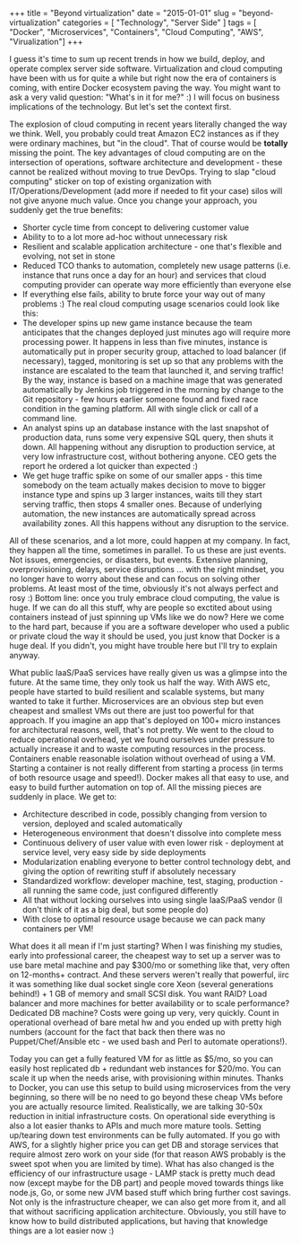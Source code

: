 +++
title = "Beyond virtualization"
date = "2015-01-01"
slug = "beyond-virtualization"
categories = [ "Technology", "Server Side" ]
tags = [ "Docker", "Microservices", "Containers", "Cloud Computing", "AWS", "Virualization"]
+++

I guess it's time to sum up recent trends in how we build, deploy, and operate complex server side software. Virtualization and cloud computing have been with us for quite a while but right now the era of containers is coming, with entire Docker ecosystem paving the way. You might want to ask a very valid question: "What's in it for me?" :) I will focus on business implications of the technology. But let's set the context first.

The explosion of cloud computing in recent years literally changed the way we think. Well, you probably could treat Amazon EC2 instances as if they were ordinary machines, but "in the cloud". That of course would be **totally** missing the point. The key advantages of cloud computing are on the intersection of operations, software architecture and development - these cannot be realized without moving to true DevOps. Trying to slap "cloud computing" sticker on top of existing organization with IT/Operations/Development (add more if needed to fit your case) silos will not give anyone much value. Once you change your approach, you suddenly get the true benefits: 

  * Shorter cycle time from concept to delivering customer value
  * Ability to to a lot more ad-hoc without unnecessary risk
  * Resilient and scalable application architecture - one that's flexible and evolving, not set in stone
  * Reduced TCO thanks to automation, completely new usage patterns (i.e. instance that runs once a day for an hour) and services that cloud computing provider can operate way more efficiently than everyone else
  * If everything else fails, ability to brute force your way out of many problems :)
The real cloud computing usage scenarios could look like this: 
  * The developer spins up new game instance because the team anticipates that the changes deployed just minutes ago will require more processing power. It happens in less than five minutes, instance is automatically put in proper security group, attached to load balancer (if necessary), tagged, monitoring is set up so that any problems with the instance are escalated to the team that launched it, and serving traffic! By the way, instance is based on a machine image that was generated automatically by Jenkins job triggered in the morning by change to the Git repository - few hours earlier someone found and fixed race condition in the gaming platform. All with single click or call of a command line.
  * An analyst spins up an database instance with the last snapshot of production data, runs some very expensive SQL query, then shuts it down. All happening without any disruption to production service, at very low infrastructure cost, without bothering anyone. CEO gets the report he ordered a lot quicker than expected :)
  * We get huge traffic spike on some of our smaller apps - this time somebody on the team actually makes decision to move to bigger instance type and spins up 3 larger instances, waits till they start serving traffic, then stops 4 smaller ones. Because of underlying automation, the new instances are automatically spread across availability zones. All this happens without any disruption to the service.

All of these scenarios, and a lot more, could happen at my company. In fact, they happen all the time, sometimes in parallel. To us these are just events. Not issues, emergencies, or disasters, but events. Extensive planning, overprovisioning, delays, service disruptions ... with the right mindset, you no longer have to worry about these and can focus on solving other problems. At least most of the time, obviously it's not always perfect and rosy :) Bottom line: once you truly embrace cloud computing, the value is huge. If we can do all this stuff, why are people so exctited about using containers instead of just spinning up VMs like we do now?  Here we come to the hard part, because if you are a software developer who used a public or private cloud the way it should be used, you just know that Docker is a huge deal. If you didn't, you might have trouble here but I'll try to explain anyway.

What public IaaS/PaaS services have really given us was a glimpse into the future. At the same time, they only took us half the way. With AWS etc, people have started to build resilient and scalable systems, but many wanted to take it further. Microservices are an obvious step but even cheapest and smallest VMs out there are just too powerful for that approach. If you imagine an app that's deployed on 100+ micro instances for architectural reasons, well, that's not pretty. We went to the cloud to reduce operational overhead, yet we found ourselves under pressure to actually increase it and to waste computing resources in the process. Containers enable reasonable isolation without overhead of using a VM. Starting a container is not really different from starting a process (in terms of both resource usage and speed!). Docker makes all that easy to use, and easy to build further automation on top of. All the missing pieces are suddenly in place. We get to: 

  * Architecture described in code, possibly changing from version to version, deployed and scaled automatically
  * Heterogeneous environment that doesn't dissolve into complete mess
  * Continuous delivery of user value with even lower risk - deployment at service level, very easy side by side deployments
  * Modularization enabling everyone to better control technology debt, and giving the option of rewriting stuff if absolutely necessary
  * Standardized workflow: developer machine, test, staging, production - all running the same code, just configured differently
  * All that without locking ourselves into using single IaaS/PaaS vendor (I don't think of it as a big deal, but some people do)
  * With close to optimal resource usage because we can pack many containers per VM!

What does it all mean if I'm just starting? When I was finishing my studies, early into professional career, the cheapest way to set up a server was to use bare metal machine and pay $300/mo or something like that, very often on 12-months+ contract. And these servers weren't really that powerful, iirc it was something like dual socket single core Xeon (several generations behind!) + 1 GB of memory and small SCSI disk. You want RAID? Load balancer and more machines for better availability or to scale performance? Dedicated DB machine? Costs were going up very, very quickly. Count in operational overhead of bare metal hw and you ended up with pretty high numbers (account for the fact that back then there was no Puppet/Chef/Ansible etc - we used bash and Perl to automate operations!).

Today you can get a fully featured VM for as little as $5/mo, so you can easily host replicated db + redundant web instances for $20/mo. You can scale it up when the needs arise, with provisioning within minutes. Thanks to Docker, you can use this setup to build using microservices from the very beginning, so there will be no need to go beyond these cheap VMs before you are actually resource limited. Realistically, we are talking 30-50x reduction in initial infrastructure costs. On operational side everything is also a lot easier thanks to APIs and much more mature tools. Setting up/tearing down test environments can be fully automated. If you go with AWS, for a slightly higher price you can get DB and storage services that require almost zero work on your side (for that reason AWS probably is the sweet spot when you are limited by time). What has also changed is the efficiency of our infrastructure usage - LAMP stack is pretty much dead now (except maybe for the DB part) and people moved towards things like node.js, Go, or some new JVM based stuff which bring further cost savings. Not only is the infrastructure cheaper, we can also get more from it, and all that without sacrificing application architecture. Obviously, you still have to know how to build distributed applications, but having that knowledge things are a lot easier now :)